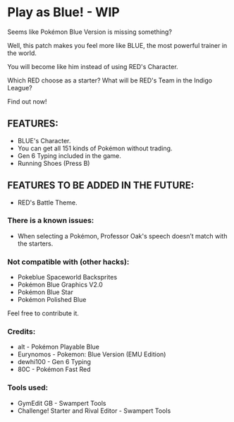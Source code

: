 # Play as Blue! - WIP
Seems like Pokémon Blue Version is missing something?

Well, this patch makes you feel more like BLUE, the most powerful trainer in the world.

You will become like him instead of using RED's Character.

Which RED choose as a starter? What will be RED's Team in the Indigo League?

Find out now!

## FEATURES:
- BLUE's Character.
- You can get all 151 kinds of Pokémon without trading.
- Gen 6 Typing included in the game.
- Running Shoes (Press B)

## FEATURES TO BE ADDED IN THE FUTURE:
- RED's Battle Theme.

### There is a known issues:
- When selecting a Pokémon, Professor Oak's speech doesn’t match with the starters.

### Not compatible with (other hacks):
- Pokeblue Spaceworld Backsprites 
- Pokémon Blue Graphics V2.0
- Pokémon Blue Star
- Pokémon Polished Blue

Feel free to contribute it.

### Credits:
- alt - Pokémon Playable Blue
- Eurynomos - Pokemon: Blue Version (EMU Edition)
- dewhi100 - Gen 6 Typing
- 80C - Pokémon Fast Red

### Tools used:
- GymEdit GB - Swampert Tools
- Challenge! Starter and Rival Editor - Swampert Tools
